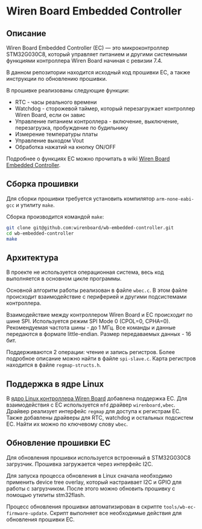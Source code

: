 # Wiren Board Embedded Controller

## Описание

Wiren Board Embedded Controller (EC) — это микроконтроллер STM32G030C8, который управляет питанием и другими системными функциями контроллера Wiren Board начиная с ревизии 7.4.

В данном репозитории находится исходный код прошивки EC, а также инструкции по обновлению прошивки.

В прошивке реализованы следующие функции:

- RTC - часы реального времени
- Watchdog - сторожевой таймер, который перезагружает контроллер Wiren Board, если он завис
- Управление питанием контроллера - включение, выключение, перезагрузка, пробуждение по будильнику
- Измерение температуры платы
- Управление выходом Vout
- Обработка нажатий на кнопку ON/OFF

Подробнее о функциях EC можно прочитать в wiki [Wiren Board Embedded Controller](https://wirenboard.com/wiki/Wiren_Board_Embedded_Controller).

## Сборка прошивки

Для сборки прошивки требуется установить компилятор `arm-none-eabi-gcc` и утилиту `make`.

Сборка производится командой `make`:

```bash
git clone git@github.com:wirenboard/wb-embedded-controller.git
cd wb-embedded-controller
make
```

## Архитектура

В проекте не используется операционная система, весь код выполняется в основном цикле программы.

Основной алгоритм работы реализован в файле `wbec.c`. В этом файле происходит взаимодействие с периферией и другими подсистемами контроллера.

Взаимодействие между контроллером Wiren Board и EC происходит по шине SPI. Используется режим SPI Mode 0 (CPOL=0, CPHA=0). Рекомендуемая частота шины - до 1 МГц. Все команды и данные передаются в формате little-endian. Размер передаваемых данных - 16 бит.

Поддерживаются 2 операции: чтение и запись регистров. Более подробное описание можно найти в файле `spi-slave.c`. Карта регистров находится в файле `regmap-structs.h`.

## Поддержка в ядре Linux

В [ядро Linux контроллера Wiren Board](https://github.com/wirenboard/linux) добавлена поддержка EC. Для взаимодействия с EC используется `mfd` драйвер `wirenboard,wbec`. Драйвер реализует интерфейс `regmap` для доступа к регистрам EC. Также добавлены драйверы для RTC, watchdog и остальных подсистем EC. Найти их можно по ключевому слову `wbec`.

## Обновление прошивки EC

Для обновления прошивки используется встроенный в STM32G030C8 загрузчик. Прошивка загружается через интерфейс I2C.

Для запуска процесса обновления в Linux сначала необходимо применить device tree overlay, который настраивает I2C и GPIO для работы с загрузчиком. После этого можно обновить прошивку с помощью утилиты stm32flash.

Процесс обновления прошивки автоматизирован в скрипте `tools/wb-ec-firmware-update`. Скрипт выполняет все необходимые действия для обновления прошивки EC.
